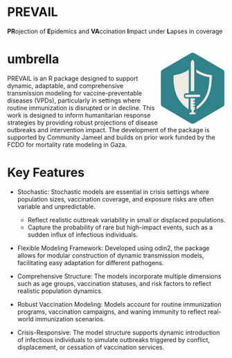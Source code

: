 # PREVAIL

**PR**ojection of **E**pidemics and **VA**ccination **I**mpact under **L**apses in coverage

# umbrella <img src="img/PREVAIL_logo_upd.png" align="right" width=30% height=30% />

PREVAIL is an R package designed to support dynamic, adaptable, and comprehensive transmission modeling for vaccine-preventable diseases (VPDs), particularly in settings where routine immunization is disrupted or in decline. This work is designed to inform humanitarian response strategies by providing robust projections of disease outbreaks and intervention impact. The development of the package is supported by Community Jameel and builds on prior work funded by the FCDO for mortality rate modeling in Gaza.

# Key Features

- Stochastic: Stochastic models are essential in crisis settings where population sizes, vaccination coverage, and exposure risks are often variable and unpredictable.
	- Reflect realistic outbreak variability in small or displaced populations.
	- Capture the probability of rare but high-impact events, such as a sudden influx of infectious individuals.

- Flexible Modeling Framework: Developed using odin2, the package allows for modular construction of dynamic transmission models, facilitating easy adaptation for different pathogens.

- Comprehensive Structure: The models incorporate multiple dimensions such as age groups, vaccination statuses, and risk factors to reflect realistic population dynamics.

- Robust Vaccination Modeling: Models account for routine immunization programs, vaccination campaigns, and waning immunity to reflect real-world immunization scenarios.

- Crisis-Responsive: The model structure supports dynamic introduction of infectious individuals to simulate outbreaks triggered by conflict, displacement, or cessation of vaccination services.
